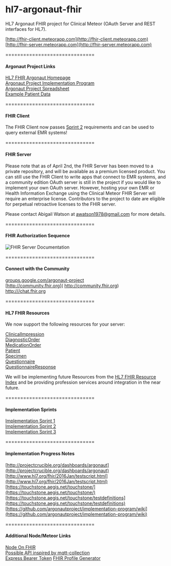 
# hl7-argonaut-fhir
HL7 Argonaut FHIR project for Clinical Meteor (OAuth Server and REST interfaces for HL7).    

[http://fhir-client.meteorapp.com](http://fhir-client.meteorapp.com)  
[http://fhir-server.meteorapp.com](http://fhir-server.meteorapp.com)  


==============================
#### Argonaut Project Links

[HL7 FHIR Argonaut Homepage](http://argonautwiki.hl7.org/index.php?title=Main_Page)  
[Argonaut Project Implementation Program](http://www.hl7.org/documentcenter/public_temp_5CA28742-1C23-BA17-0CDCC42B408067A3/wg/argonaut/Argonaut%20Implementation%20Program%20Kickoff-24%20Feb%202015-v3.pdf)  
[Argonaut Project Spreadsheet](https://docs.google.com/spreadsheets/d/1mJRn7jHeED5SN-ZRhOh3V61wXmIKfaskQUF9nbUSkvY/edit)  
[Example Patient Data](http://hl7-fhir.github.io/overview-dev.html)  


==============================
#### FHIR Client  

The FHIR Client now passes [Sprint 2](https://github.com/argonautproject/implementation-program/wiki/Implementation-Sprint-2) requirements and can be used to query external EMR systems!


==============================
#### FHIR Server  

Please note that as of April 2nd, the FHIR Server has been moved to a private repository, and will be available as a premium licensed product.  You can still use the FHIR Client to write apps that connect to EMR systems, and a community edition OAuth server is still in the project if you would like to implement your own OAuth server.  However, hosting your own EMR or Health Information Exchange using the Clinical Meteor FHIR Server will require an enterprise license.  Contributors to the project to date are eligible for perpetual retroactive licenses to the FHIR server.  

Please contact Abigail Watson at awatson1978@gmail.com for more details.  

==============================
#### FHIR Authorization Sequence

![FHIR Server Documentation](https://raw.githubusercontent.com/prime-8-consulting/meteor-oauth2/master/documentation/OAuthWebSequenceWithConfig.png)  

==============================
#### Connect with the Community

[groups.google.com/argonaut-project](https://groups.google.com/forum/#!forum/argonaut-project)  
[http://community.fhir.org]( http://community.fhir.org)  
[http:///chat.fhir.org](http:///chat.fhir.org)


==============================
#### HL7 FHIR Resources  

We now support the following resources for your server:

[ClinicalImpression](https://github.com/clinical-meteor/hl7-resource-clinical-impression)  
[DiagnosticOrder](https://github.com/clinical-meteor/hl7-resource-diagnostic-order)  
[MedicationOrder](https://github.com/clinical-meteor/hl7-resource-medication-order)    
[Patient](https://github.com/clinical-meteor/hl7-resource-patient)  
[Specimen](https://github.com/clinical-meteor/hl7-resource-specimen)  
[Questionnaire](https://github.com/clinical-meteor/hl7-resource-questionnaire)  
[QuestionnaireResponse](https://github.com/clinical-meteor/hl7-resource-questionnaire-response)  

We will be implementing future Resources from the [HL7 FHIR Resource Index](https://www.hl7.org/fhir/resourcelist.html) and be providing profession services around integration in the near future.  


==============================
#### Implementation Sprints  

[Implementation Sprint 1](https://github.com/argonautproject/implementation-program/wiki/Implementation-Sprint-1)  
[Implementation Sprint 2](https://github.com/argonautproject/implementation-program/wiki/Implementation-Sprint-2)  
[Implementation Sprint 3](https://github.com/argonautproject/implementation-program/wiki/Implementation-Sprint-3)


==============================
#### Implementation Progress Notes

[http://projectcrucible.org/dashboards/argonaut](http://projectcrucible.org/dashboards/argonaut)  
[http://www.hl7.org/fhir/2016Jan/testscript.html](http://www.hl7.org/fhir/2016Jan/testscript.html)  
[https://touchstone.aegis.net/touchstone/](https://touchstone.aegis.net/touchstone/)  
[https://touchstone.aegis.net/touchstone/testdefinitions](https://touchstone.aegis.net/touchstone/testdefinitions)  
[https://github.com/argonautproject/implementation-program/wiki](https://github.com/argonautproject/implementation-program/wiki)  


==============================
#### Additional Node/Meteor Links

[Node On FHIR](https://github.com/medcafe/NodeOnFHIR)  
[Possible API inspired by mqtt-collection](https://atmospherejs.com/perak/mqtt-collection)  
[Express Bearer Token](https://www.npmjs.com/package/express-bearer-token)
[FHIR Profile Generator](http://clinfhir.com/)
